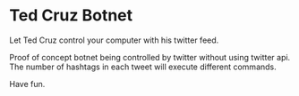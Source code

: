 # Ted Cruz Botnet
Let Ted Cruz control your computer with his twitter feed.

Proof of concept botnet being controlled by twitter without using twitter api.
The number of hashtags in each tweet will execute different commands.

Have fun.
